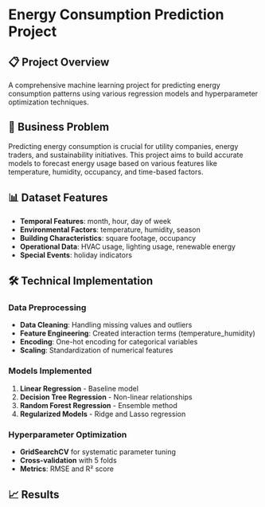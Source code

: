 # Energy Consumption Prediction Project

## 📋 Project Overview
A comprehensive machine learning project for predicting energy consumption patterns using various regression models and hyperparameter optimization techniques.

## 🎯 Business Problem
Predicting energy consumption is crucial for utility companies, energy traders, and sustainability initiatives. This project aims to build accurate models to forecast energy usage based on various features like temperature, humidity, occupancy, and time-based factors.

## 📊 Dataset Features
- **Temporal Features**: month, hour, day of week
- **Environmental Factors**: temperature, humidity, season
- **Building Characteristics**: square footage, occupancy
- **Operational Data**: HVAC usage, lighting usage, renewable energy
- **Special Events**: holiday indicators

## 🛠️ Technical Implementation

### Data Preprocessing
- **Data Cleaning**: Handling missing values and outliers
- **Feature Engineering**: Created interaction terms (temperature_humidity)
- **Encoding**: One-hot encoding for categorical variables
- **Scaling**: Standardization of numerical features

### Models Implemented
1. **Linear Regression** - Baseline model
2. **Decision Tree Regression** - Non-linear relationships
3. **Random Forest Regression** - Ensemble method
4. **Regularized Models** - Ridge and Lasso regression

### Hyperparameter Optimization
- **GridSearchCV** for systematic parameter tuning
- **Cross-validation** with 5 folds
- **Metrics**: RMSE and R² score

## 📈 Results
